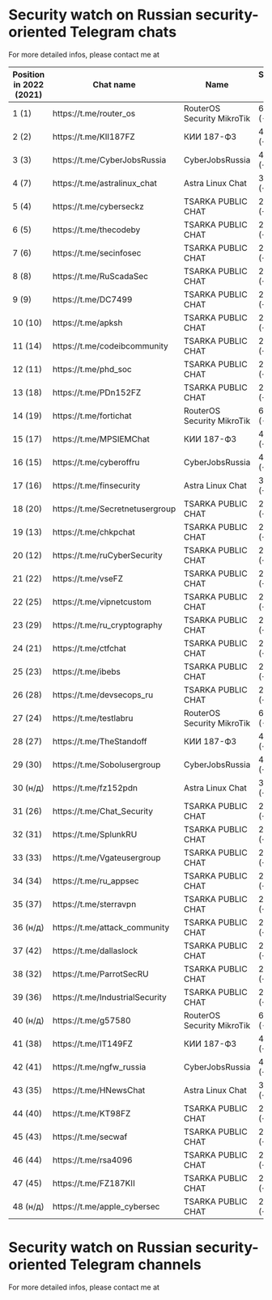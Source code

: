 # Security watch on Russian security-oriented Telegram chats

For more detailed infos, please contact me at 


<table>
  <thead>
    <tr>
      <th>Position in 2022 (2021)</th>
            <th>Chat name</th>
      <th>Name</th>
      <th>Subscribers (Yearly dynamic)</th>
    </tr>
    </thead>
  <tr><td>1 (1)</td><td>https://t.me/router_os</td><td>RouterOS Security MikroTik</td><td>6 966 (-12%)</td></tr>
  <tr><td>2 (2)</td><td>https://t.me/KII187FZ</td><td>КИИ 187-ФЗ</td><td>4 434 (+16%)</td></tr>
  <tr><td>3 (3)</td><td>https://t.me/CyberJobsRussia</td><td>CyberJobsRussia</td><td>4 167 (+53%)</td></tr>
  <tr><td>4 (7)</td><td>https://t.me/astralinux_chat</td><td>Astra Linux Chat</td><td>3 896 (+63%)</td></tr>
  <tr><td>5 (4)</td><td>https://t.me/cyberseckz</td><td>TSARKA PUBLIC CHAT</td><td>2 971 (+13%)</td></tr>
  <tr><td>6 (5)</td><td>https://t.me/thecodeby</td><td>TSARKA PUBLIC CHAT</td><td>2 971 (+13%)</td></tr>
  <tr><td>7 (6)</td><td>https://t.me/secinfosec</td><td>TSARKA PUBLIC CHAT</td><td>2 971 (+13%)</td></tr>
  <tr><td>8 (8)</td><td>https://t.me/RuScadaSec</td><td>TSARKA PUBLIC CHAT</td><td>2 971 (+13%)</td></tr>
  <tr><td>9 (9)</td><td>https://t.me/DC7499</td><td>TSARKA PUBLIC CHAT</td><td>2 971 (+13%)</td></tr>
  <tr><td>10 (10)</td><td>https://t.me/apksh</td><td>TSARKA PUBLIC CHAT</td><td>2 971 (+13%)</td></tr>
  <tr><td>11 (14)</td><td>https://t.me/codeibcommunity</td><td>TSARKA PUBLIC CHAT</td><td>2 971 (+13%)</td></tr>
  <tr><td>12 (11)</td><td>https://t.me/phd_soc</td><td>TSARKA PUBLIC CHAT</td><td>2 971 (+13%)</td></tr>
  <tr><td>13 (18)</td><td>https://t.me/PDn152FZ</td><td>TSARKA PUBLIC CHAT</td><td>2 971 (+13%)</td></tr>
  <tr><td>14 (19)</td><td>https://t.me/fortichat</td><td>RouterOS Security MikroTik</td><td>6 966 (-12%)</td></tr>
  <tr><td>15 (17)</td><td>https://t.me/MPSIEMChat</td><td>КИИ 187-ФЗ</td><td>4 434 (+16%)</td></tr>
  <tr><td>16 (15)</td><td>https://t.me/cyberoffru</td><td>CyberJobsRussia</td><td>4 167 (+53%)</td></tr>
  <tr><td>17 (16)</td><td>https://t.me/finsecurity</td><td>Astra Linux Chat</td><td>3 896 (+63%)</td></tr>
  <tr><td>18 (20)</td><td>https://t.me/Secretnetusergroup</td><td>TSARKA PUBLIC CHAT</td><td>2 971 (+13%)</td></tr>
  <tr><td>19 (13)</td><td>https://t.me/chkpchat</td><td>TSARKA PUBLIC CHAT</td><td>2 971 (+13%)</td></tr>
  <tr><td>20 (12)</td><td>https://t.me/ruCyberSecurity</td><td>TSARKA PUBLIC CHAT</td><td>2 971 (+13%)</td></tr>
  <tr><td>21 (22)</td><td>https://t.me/vseFZ</td><td>TSARKA PUBLIC CHAT</td><td>2 971 (+13%)</td></tr>
  <tr><td>22 (25)</td><td>https://t.me/vipnetcustom</td><td>TSARKA PUBLIC CHAT</td><td>2 971 (+13%)</td></tr>
  <tr><td>23 (29)</td><td>https://t.me/ru_cryptography</td><td>TSARKA PUBLIC CHAT</td><td>2 971 (+13%)</td></tr>
  <tr><td>24 (21)</td><td>https://t.me/ctfchat</td><td>TSARKA PUBLIC CHAT</td><td>2 971 (+13%)</td></tr>
  <tr><td>25 (23)</td><td>https://t.me/ibebs</td><td>TSARKA PUBLIC CHAT</td><td>2 971 (+13%)</td></tr>
  <tr><td>26 (28)</td><td>https://t.me/devsecops_ru</td><td>TSARKA PUBLIC CHAT</td><td>2 971 (+13%)</td></tr>
  <tr><td>27 (24)</td><td>https://t.me/testlabru</td><td>RouterOS Security MikroTik</td><td>6 966 (-12%)</td></tr>
  <tr><td>28 (27)</td><td>https://t.me/TheStandoff</td><td>КИИ 187-ФЗ</td><td>4 434 (+16%)</td></tr>
  <tr><td>29 (30)</td><td>https://t.me/Sobolusergroup</td><td>CyberJobsRussia</td><td>4 167 (+53%)</td></tr>
  <tr><td>30 (н/д)</td><td>https://t.me/fz152pdn</td><td>Astra Linux Chat</td><td>3 896 (+63%)</td></tr>
  <tr><td>31 (26)</td><td>https://t.me/Chat_Security</td><td>TSARKA PUBLIC CHAT</td><td>2 971 (+13%)</td></tr>
  <tr><td>32 (31)</td><td>https://t.me/SplunkRU</td><td>TSARKA PUBLIC CHAT</td><td>2 971 (+13%)</td></tr>
  <tr><td>33 (33)</td><td>https://t.me/Vgateusergroup</td><td>TSARKA PUBLIC CHAT</td><td>2 971 (+13%)</td></tr>
  <tr><td>34 (34)</td><td>https://t.me/ru_appsec</td><td>TSARKA PUBLIC CHAT</td><td>2 971 (+13%)</td></tr>
  <tr><td>35 (37)</td><td>https://t.me/sterravpn</td><td>TSARKA PUBLIC CHAT</td><td>2 971 (+13%)</td></tr>
  <tr><td>36 (н/д)</td><td>https://t.me/attack_community</td><td>TSARKA PUBLIC CHAT</td><td>2 971 (+13%)</td></tr>
  <tr><td>37 (42)</td><td>https://t.me/dallaslock</td><td>TSARKA PUBLIC CHAT</td><td>2 971 (+13%)</td></tr>
  <tr><td>38 (32)</td><td>https://t.me/ParrotSecRU</td><td>TSARKA PUBLIC CHAT</td><td>2 971 (+13%)</td></tr>
  <tr><td>39 (36)</td><td>https://t.me/IndustrialSecurity</td><td>TSARKA PUBLIC CHAT</td><td>2 971 (+13%)</td></tr>
  <tr><td>40 (н/д)</td><td>https://t.me/g57580</td><td>RouterOS Security MikroTik</td><td>6 966 (-12%)</td></tr>
  <tr><td>41 (38)</td><td>https://t.me/IT149FZ</td><td>КИИ 187-ФЗ</td><td>4 434 (+16%)</td></tr>
  <tr><td>42 (41)</td><td>https://t.me/ngfw_russia</td><td>CyberJobsRussia</td><td>4 167 (+53%)</td></tr>
  <tr><td>43 (35)</td><td>https://t.me/HNewsChat</td><td>Astra Linux Chat</td><td>3 896 (+63%)</td></tr>
  <tr><td>44 (40)</td><td>https://t.me/KT98FZ</td><td>TSARKA PUBLIC CHAT</td><td>2 971 (+13%)</td></tr>
  <tr><td>45 (43)</td><td>https://t.me/secwaf</td><td>TSARKA PUBLIC CHAT</td><td>2 971 (+13%)</td></tr>
  <tr><td>46 (44)</td><td>https://t.me/rsa4096</td><td>TSARKA PUBLIC CHAT</td><td>2 971 (+13%)</td></tr>
  <tr><td>47 (45)</td><td>https://t.me/FZ187KII</td><td>TSARKA PUBLIC CHAT</td><td>2 971 (+13%)</td></tr>
  <tr><td>48 (н/д)</td><td>https://t.me/apple_cybersec</td><td>TSARKA PUBLIC CHAT</td><td>2 971 (+13%)</td></tr>



  
                


  </table>

# Security watch on Russian security-oriented Telegram channels

For more detailed infos, please contact me at 
